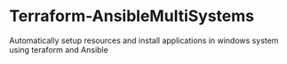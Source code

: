 # Terraform-AnsibleMultiSystems
Automatically setup resources and install applications in windows system using teraform and Ansible
